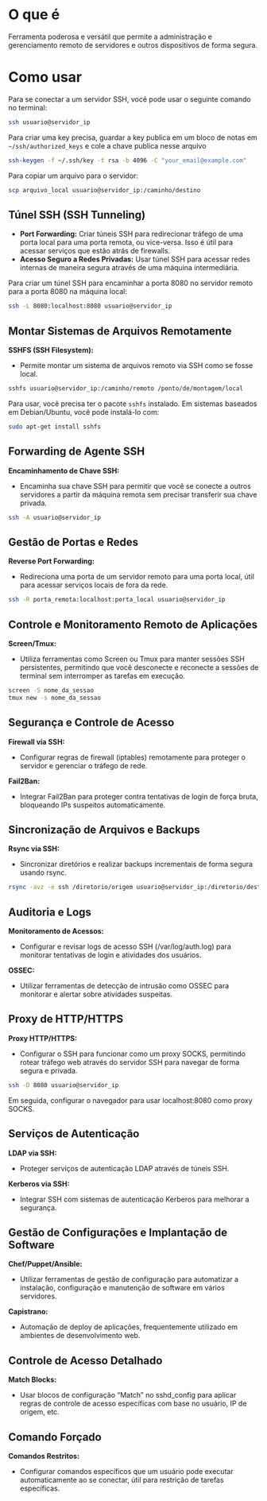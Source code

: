 # O que é 

Ferramenta poderosa e versátil que permite a administração e gerenciamento remoto de servidores e outros dispositivos de forma segura.

# Como usar

Para se conectar a um servidor SSH, você pode usar o seguinte comando no terminal:

```sh
ssh usuario@servidor_ip
```

Para criar uma key precisa, guardar a key publica em um bloco de notas em `~/ssh/authorized_keys` e cole a chave publica nesse arquivo 

```sh
ssh-keygen -f ~/.ssh/key -t rsa -b 4096 -C "your_email@example.com"
```

Para copiar um arquivo para o servidor:

```sh
scp arquivo_local usuario@servidor_ip:/caminho/destino
```

## **Túnel SSH (SSH Tunneling)**

- **Port Forwarding:** Criar túneis SSH para redirecionar tráfego de uma porta local para uma porta remota, ou vice-versa. Isso é útil para acessar serviços que estão atrás de firewalls.
- **Acesso Seguro a Redes Privadas:** Usar túnel SSH para acessar redes internas de maneira segura através de uma máquina intermediária.

Para criar um túnel SSH para encaminhar a porta 8080 no servidor remoto para a porta 8080 na máquina local:

```sh
ssh -L 8080:localhost:8080 usuario@servidor_ip
```

## Montar Sistemas de Arquivos Remotamente

**SSHFS (SSH Filesystem):**

- Permite montar um sistema de arquivos remoto via SSH como se fosse local.

```sh
sshfs usuario@servidor_ip:/caminho/remoto /ponto/de/montagem/local
```

Para usar, você precisa ter o pacote `sshfs` instalado. Em sistemas baseados em Debian/Ubuntu, você pode instalá-lo com:


```sh
sudo apt-get install sshfs
```

## Forwarding de Agente SSH

**Encaminhamento de Chave SSH:**

- Encaminha sua chave SSH para permitir que você se conecte a outros servidores a partir da máquina remota sem precisar transferir sua chave privada.


```sh
ssh -A usuario@servidor_ip
```

## Gestão de Portas e Redes

**Reverse Port Forwarding:**

- Redireciona uma porta de um servidor remoto para uma porta local, útil para acessar serviços locais de fora da rede.


```sh
ssh -R porta_remota:localhost:porta_local usuario@servidor_ip
```

## Controle e Monitoramento Remoto de Aplicações

**Screen/Tmux:**

- Utiliza ferramentas como Screen ou Tmux para manter sessões SSH persistentes, permitindo que você desconecte e reconecte a sessões de terminal sem interromper as tarefas em execução.


```sh
screen -S nome_da_sessao
tmux new -s nome_da_sessao
```

## Segurança e Controle de Acesso

**Firewall via SSH:**

- Configurar regras de firewall (iptables) remotamente para proteger o servidor e gerenciar o tráfego de rede.

**Fail2Ban:**

- Integrar Fail2Ban para proteger contra tentativas de login de força bruta, bloqueando IPs suspeitos automaticamente.

## Sincronização de Arquivos e Backups

**Rsync via SSH:**

- Sincronizar diretórios e realizar backups incrementais de forma segura usando rsync.


```sh
rsync -avz -e ssh /diretorio/origem usuario@servidor_ip:/diretorio/destino
```

## Auditoria e Logs

**Monitoramento de Acessos:**

- Configurar e revisar logs de acesso SSH (/var/log/auth.log) para monitorar tentativas de login e atividades dos usuários.

**OSSEC:**

- Utilizar ferramentas de detecção de intrusão como OSSEC para monitorar e alertar sobre atividades suspeitas.

## Proxy de HTTP/HTTPS

**Proxy HTTP/HTTPS:**

- Configurar o SSH para funcionar como um proxy SOCKS, permitindo rotear tráfego web através do servidor SSH para navegar de forma segura e privada.


```sh
ssh -D 8080 usuario@servidor_ip
```

Em seguida, configurar o navegador para usar localhost:8080 como proxy SOCKS.

## Serviços de Autenticação

**LDAP via SSH:**

- Proteger serviços de autenticação LDAP através de túneis SSH.

**Kerberos via SSH:**

- Integrar SSH com sistemas de autenticação Kerberos para melhorar a segurança.

## Gestão de Configurações e Implantação de Software

**Chef/Puppet/Ansible:**

- Utilizar ferramentas de gestão de configuração para automatizar a instalação, configuração e manutenção de software em vários servidores.

**Capistrano:**

- Automação de deploy de aplicações, frequentemente utilizado em ambientes de desenvolvimento web.

## Controle de Acesso Detalhado

**Match Blocks:**

- Usar blocos de configuração “Match” no sshd_config para aplicar regras de controle de acesso específicas com base no usuário, IP de origem, etc.

## Comando Forçado

**Comandos Restritos:**

- Configurar comandos específicos que um usuário pode executar automaticamente ao se conectar, útil para restrição de tarefas específicas.
